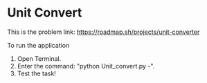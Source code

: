 # Unit Convert
This is the problem link: https://roadmap.sh/projects/unit-converter

To run the application

1. Open Terminal.
2. Enter the command: "python Unit_convert.py -".
3. Test the task!
